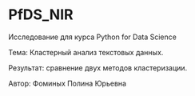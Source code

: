# PfDS_NIR
Исследование для курса Python for Data Science

Тема: Кластерный анализ текстовых данных.

Результат: сравнение двух методов кластеризации.

Автор: Фоминых Полина Юрьевна

